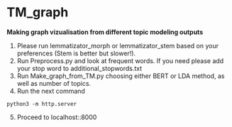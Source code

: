 # TM_graph

**Making graph vizualisation from different topic modeling outputs** <br>

1) Please run lemmatizator_morph or lemmatizator_stem based on your preferences (Stem is better but slower!). <br>
2) Run Preprocess.py and look at frequent words. If you need please add your stop word to additional_stopwords.txt <br>
3) Run Make_graph_from_TM.py choosing either BERT or LDA method, as well as number of topics. <br>
4) Run the next command
```
python3 -m http.server
```
5) Proceed to localhost::8000

